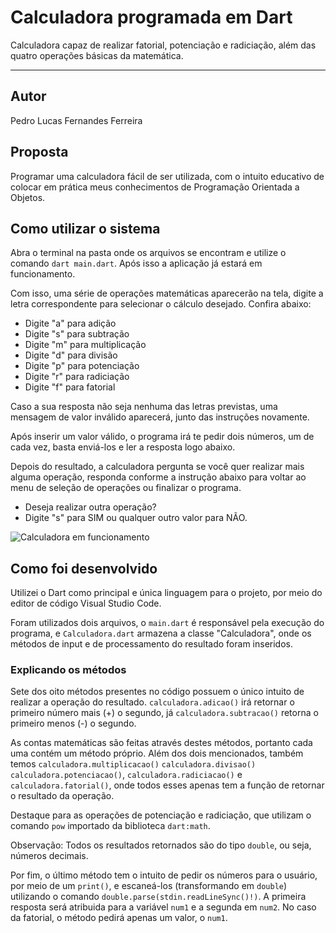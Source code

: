 # Calculadora programada em Dart
Calculadora capaz de realizar fatorial, potenciação e radiciação, além das quatro operações básicas da matemática.

***

## Autor
Pedro Lucas Fernandes Ferreira

## Proposta
Programar uma calculadora fácil de ser utilizada, com o intuito educativo de colocar em prática meus conhecimentos de Programação Orientada a Objetos.

## Como utilizar o sistema
Abra o terminal na pasta onde os arquivos se encontram e utilize o comando ``dart main.dart``. Após isso a aplicação já estará em funcionamento.

Com isso, uma série de operações matemáticas aparecerão na tela, digite a letra correspondente para selecionar o cálculo desejado. Confira abaixo:
- Digite "a" para adição
- Digite "s" para subtração
- Digite "m" para multiplicação
- Digite "d" para divisão
- Digite "p" para potenciação
- Digite "r" para radiciação
- Digite "f" para fatorial

Caso a sua resposta não seja nenhuma das letras previstas, uma mensagem de valor inválido aparecerá, junto das instruções novamente.

Após inserir um valor válido, o programa irá te pedir dois números, um de cada vez, basta enviá-los e ler a resposta logo abaixo.

Depois do resultado, a calculadora pergunta se você quer realizar mais alguma operação, responda conforme a instrução abaixo para voltar ao menu de seleção de operações ou finalizar o programa.
- Deseja realizar outra operação?
- Digite "s" para SIM ou qualquer outro valor para NÃO.

![Calculadora em funcionamento](https://i.imgur.com/tLIuz35.png)

## Como foi desenvolvido
Utilizei o Dart como principal e única linguagem para o projeto, por meio do editor de código Visual Studio Code.

Foram utilizados dois arquivos, o ``main.dart`` é responsável pela execução do programa, e ``Calculadora.dart`` armazena a classe "Calculadora", onde os métodos de input e de processamento do resultado foram inseridos.

### Explicando os métodos
Sete dos oito métodos presentes no código possuem o único intuito de realizar a operação do resultado. ``calculadora.adicao()`` irá retornar o primeiro número mais (+) o segundo, já ``calculadora.subtracao()`` retorna o primeiro menos (-) o segundo.

As contas matemáticas são feitas através destes métodos, portanto cada uma contém um método próprio. Além dos dois mencionados, também temos ``calculadora.multiplicacao()`` ``calculadora.divisao()`` ``calculadora.potenciacao()``, ``calculadora.radiciacao()`` e ``calculadora.fatorial()``, onde todos esses apenas tem a função de retornar o resultado da operação.

Destaque para as operações de potenciação e radiciação, que utilizam o comando ``pow`` importado da biblioteca ``dart:math``.

Observação: Todos os resultados retornados são do tipo ``double``, ou seja, números decimais.

Por fim, o último método tem o intuito de pedir os números para o usuário, por meio de um ``print()``, e escaneá-los (transformando em ``double``) utilizando o comando ``double.parse(stdin.readLineSync()!)``. A primeira resposta será atribuida para a variável ``num1`` e a segunda em ``num2``. No caso da fatorial, o método pedirá apenas um valor, o ``num1``.
